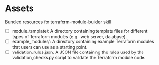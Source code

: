 # Assets

Bundled resources for terraform-module-builder skill

- [ ] module_template/: A directory containing template files for different types of Terraform modules (e.g., web server, database).
- [ ] example_modules/: A directory containing example Terraform modules that users can use as a starting point.
- [ ] validation_rules.json: A JSON file containing the rules used by the validation_checks.py script to validate the Terraform module code.
